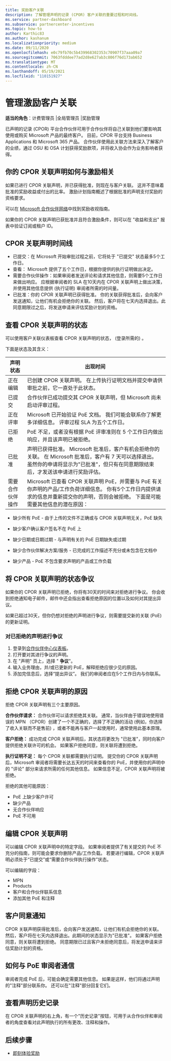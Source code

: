 ```yaml
---
title: 奖励客户关联
description: 了解管理声明的记录 (CPOR) 客户关联的重要过程和时间线。
ms.service: partner-dashboard
ms.subservice: partnercenter-incentives
ms.topic: how-to
author: Karthic83
ms.author: kashanum
ms.localizationpriority: medium
ms.date: 09/11/2020
ms.openlocfilehash: e0c79fb70c5b439968302353c70907f37aaa09a7
ms.sourcegitcommit: 7063fdddee77ad2d8e627ab3c806f76d173ab652
ms.translationtype: MT
ms.contentlocale: zh-CN
ms.lasthandoff: 05/19/2021
ms.locfileid: "110151927"
---
```

# <a name="manage-incentives-customer-associations"></a>管理激励客户关联

**适当的角色**：计费管理员 |全局管理员 |奖励管理

已声明的记录 (CPOR) 平台合作伙伴可用于合作伙伴将自己关联到他们要影响其使用或购买 Microsoft 产品的最终客户。 目前，CPOR 平台支持 Business Applications 和 Microsoft 365 产品。 合作伙伴使用此关联方法来深入了解客户的业绩，通过 OSU 和 OSA 计划获得奖励款项，并将收入协会作为业务影响者获得。  

## <a name="how-your-cpor-association-claim-relates-to-incentives"></a>你的 CPOR 关联声明如何与激励相关

如果已进行 CPOR 关联声明，并已获得批准，则现在与客户关联。 这并不意味着批准的奖励收益或付出的比率。 激励计划指南概述了根据批准的声明支付奖励的资格要求。

可以在 [Microsoft 合作伙伴网络](https://aka.ms/partnerincentives)中找到奖励收视指南。

如果你的 CPOR 关联声明已获批准并且符合激励条件，则可以在 "收益和支出" 报表中验证订阅或租户 ID。 

## <a name="cpor-association-claims-timeline"></a>CPOR 关联声明时间线

- 已提交：在 Microsoft 开始审批过程之前，它将处于 "已提交" 状态最多5个工作日。
- 查看： Microsoft 提供了五个工作日，根据你提供的执行证明做出决定。
- 需要合作伙伴操作：如果审阅者发送评论和请求其他信息，则需要5个工作日来做出响应。 应根据审阅者的 SLA 在10天内在 CPOR 关联声明上做出决策，并使用其他信息提供 (执行证明) 审阅者所需的时间量。
- 已批准：你的 CPOR 关联声明已获得批准。 你的关联获得批准后，会向客户发送通知，让他们有机会拒绝你的关联。 然后，客户将在七天内选择退出。此同意期限过之后，将发送申请来评估奖励计划的资格。

## <a name="view-the-status-of-your-cpor-association-claim"></a>查看 CPOR 关联声明的状态

可以使用客户关联仪表板查看 CPOR 关联声明的状态， (登录所需的) 。 [](https://partner.microsoft.com/dashboard/incentives/claims/associations)

下面是状态及其含义：

| 声明状态 | 出现时间 |
| ------ | ----------- | 
|  正在编辑  | 已创建 CPOR 关联声明。 在上传执行证明文档并提交申请供审批之前，它一直处于此状态。   |
|  已提交  | 合作伙伴已成功提交其 CPOR 关联声明，但 Microsoft 尚未启动评审过程。   |
|  正在评审  | Microsoft 已开始验证 PoE 文档。 我们可能会联系你了解更多详细信息。 评审过程 SLA 为五个工作日。  |
|  已拒绝  | PoE 不足，或者没有根据 PoE 评审准则在 5 个工作日内做出响应，并且该声明已被拒绝。   |
|  已批准  | 声明已获得批准。 Microsoft 批准后，客户有机会拒绝你的关联。 在 Microsoft 批准后，客户有 7 天可以选择退出。 虽然你的申请将显示为"已批准"，但只有在同意期限结束后，才发送该申请进行奖励评估。   |
|  需要合作伙伴操作  | Microsoft 已查看 CPOR 关联声明 PoE，并需要与 PoE 有关你声明的产品/工作负荷详细信息。 你有5个工作日内提供请求的信息并重新提交你的声明，否则会被拒绝。 下面是可能需要其他信息的潜在原因：

- 缺少所有 PoE - 由于上传的文件不正确或与 CPOR 关联声明无关，PoE 缺失

- 缺少客户确认客户签名不在 PoE 上

- 缺少日期或日期过期 - 与声明有关的 PoE 日期缺失或过期

- 缺少合作伙伴解决方案/服务 - 已完成的工作描述不充分或未包含在文档中

- 缺少产品 - PoE 不包含要求声明的产品或工作负载 

## <a name="dispute-the-status-of-a-cpor-association-claim"></a>将 CPOR 关联声明的状态争议

如果你的 CPOR 关联声明已拒绝，你将有30天的时间来对拒绝进行争议。 你会收到拒绝通知电子邮件，邮件中还会指出查看拒绝原因的位置以及如何对其提出异议。  

如果已超过30天，但你仍想对拒绝的声明进行争议，则需要提交新的关联 (PoE) 的更新证明。 

### <a name="to-dispute-a-rejected-claim"></a>对已拒绝的声明进行争议

1. 登录到[合作伙伴中心仪表板](https://partner.microsoft.com/dashboard/)。
2. 打开要对其进行争议的声明。
3. 在 "声明" 页上，选择 " **争议**"。
4. 输入业务理由，并/或已更新的 PoE，解释拒绝应很少见的原因。
5. 添加完信息后，选择“提出异议”。 我们的审阅者应在5个工作日内与你联系。

## <a name="reasons-a-cpor-association-claim-is-rejected"></a>拒绝 CPOR 关联声明的原因

拒绝 CPOR 关联声明有三个主要原因。

**合作伙伴请求：** 合作伙伴可以请求拒绝其关联。 通常，当伙伴由于错误地使用错误的 MPN （CPOR）创建了一个不正确的，选择了不正确的活动 (例如，你选择了收入关联而不是售前) ，或者不能再与客户一起使用时，通常使用此基本原理。

**客户拒绝：** 成功完成 CPOR 关联声明后，其状态将更改为 "已批准"，同时向客户提供拒绝关联许可的机会。 如果客户拒绝同意，则关联将遭到拒绝。

**执行证明不足：** 每个 CPOR 关联都需要执行证明。 提交你的 CPOR 关联声明后，Microsoft 审阅者将需要长达五天的时间来查看你的 PoE，并使用你的声明中的 "评论" 部分来请求所需的任何其他信息。 如果信息不足，CPOR 关联声明将被拒绝。

拒绝的其他可能原因：

- PoE 上缺少客户许可
- 缺少产品
- 无合作伙伴响应
- PoE 不可用

## <a name="edit-your-cpor-association-claim"></a>编辑 CPOR 关联声明

可以编辑 CPOR 关联声明中的特定字段。 如果审阅者提供了有关提交的 PoE 不充分的指南，则可能会要求你删除产品/工作负载。 若要进行编辑，CPOR 关联声明必须处于“已提交”或“需要合作伙伴执行操作”状态。

可以编辑的字段：

- MPN
- Products
- 客户和合作伙伴联系信息
- 添加其他 PoE 和注释

## <a name="customer-consent-notification"></a>客户同意通知

CPOR 关联声明获得批准后，会向客户发送通知，让他们有机会拒绝你的关联。 然后，客户将在七天内选择退出。此期间的状态显示为"已批准"。 如果客户拒绝同意，则关联将遭到拒绝。 同意期限已过且客户未拒绝同意后，将发送申请来评估奖励计划的资格。

## <a name="how-to-communicate-with-poe-reviewers"></a>如何与 PoE 审阅者通信

审阅者完成 PoE 后，可能会确定需要其他信息。 如果是这样，他们将通过声明的"注释"部分联系你。 还可以在"注释"部分回复它们。

## <a name="view-claim-history"></a>查看声明历史记录

在 CPOR 关联声明的右上角，有一个"历史记录"按钮，可用于从合作伙伴和审阅者的角度查看对此声明执行的所有更改、注释和操作。

## <a name="next-steps"></a>后续步骤

- [即刻体验奖励](incentives-get-started-intro.md)